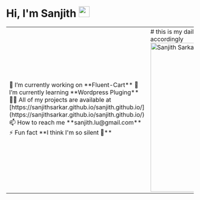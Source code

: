 # Hi, I'm Sanjith <img src="https://github.com/TheDudeThatCode/TheDudeThatCode/blob/master/Assets/Hi.gif" width="29px">

<table>
  <tr>
    <td valign="center">
       🔭 I’m currently working on **Fluent-Cart**
      🌱 I’m currently learning **Wordpress Pluging**
      👨‍💻 All of my projects are available at [https://sanjithsarkar.github.io/sanjith.github.io/](https://sanjithsarkar.github.io/sanjith.github.io/)
      📫 How to reach me **sanjith.lu@gmail.com**
      ⚡ Fun fact **I think I'm so silent 🙂**
<td >
# this is my daily.dev card, you can edit this accordingly
     <a href="https://app.daily.dev/sanjithsarkar"><img src="https://api.daily.dev/devcards/06b9af042fe14653b41479fa25b500c2.png?r=5ko" width="400" alt="Sanjith Sarkar's Dev Card"/></a>
    </td>
    
  </tr>
  </table>


